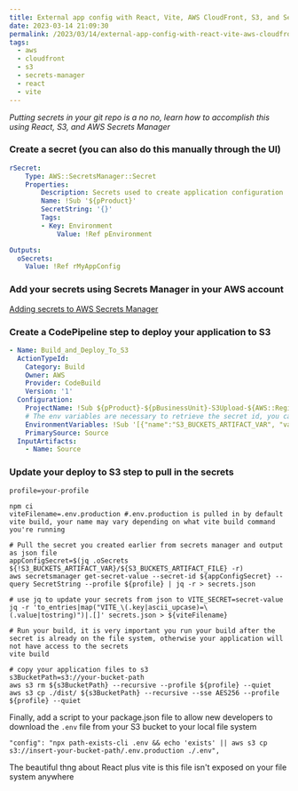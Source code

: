 ```yaml
---
title: External app config with React, Vite, AWS CloudFront, S3, and Secrets Manager
date: 2023-03-14 21:09:30
permalink: /2023/03/14/external-app-config-with-react-vite-aws-cloudfront-s3-and-secrets-manager/
tags:
  - aws
  - cloudfront
  - s3
  - secrets-manager
  - react
  - vite
---
```


_Putting secrets in your git repo is a no no, learn how to accomplish this using React, S3, and AWS Secrets Manager_

### Create a secret (you can also do this manually through the UI)

```yaml
rSecret:
    Type: AWS::SecretsManager::Secret
    Properties:
        Description: Secrets used to create application configuration
        Name: !Sub '${pProduct}'
        SecretString: '{}'
        Tags:
        - Key: Environment
            Value: !Ref pEnvironment

Outputs:
  oSecrets:
    Value: !Ref rMyAppConfig
```

### Add your secrets using Secrets Manager in your AWS account

[Adding secrets to AWS Secrets Manager](https://docs.aws.amazon.com/secretsmanager/latest/userguide/create_secret.html)

### Create a CodePipeline step to deploy your application to S3

```yaml
- Name: Build_and_Deploy_To_S3
  ActionTypeId:
    Category: Build
    Owner: AWS
    Provider: CodeBuild
    Version: '1'
  Configuration:
    ProjectName: !Sub ${pProduct}-${pBusinessUnit}-S3Upload-${AWS::Region}
    # The env variables are necessary to retrieve the secret id, you can omit if you'd like to hard code it
    EnvironmentVariables: !Sub '[{"name":"S3_BUCKETS_ARTIFACT_VAR", "value":"CODEBUILD_SRC_DIR_${pBusinessUnit}S3", "type":"PLAINTEXT"}, {"name":"S3_BUCKETS_ARTIFACT_FILE", "value":"${pBusinessUnit}S3Buckets.json", "type":"PLAINTEXT"}]'
    PrimarySource: Source
  InputArtifacts:
    - Name: Source
```

### Update your deploy to S3 step to pull in the secrets

```shell
profile=your-profile

npm ci
viteFilename=.env.production #.env.production is pulled in by default vite build, your name may vary depending on what vite build command you're running

# Pull the secret you created earlier from secrets manager and output as json file
appConfigSecret=$(jq .oSecrets ${!S3_BUCKETS_ARTIFACT_VAR}/${S3_BUCKETS_ARTIFACT_FILE} -r)
aws secretsmanager get-secret-value --secret-id ${appConfigSecret} --query SecretString --profile ${profile} | jq -r > secrets.json

# use jq to update your secrets from json to VITE_SECRET=secret-value
jq -r 'to_entries|map("VITE_\(.key|ascii_upcase)=\(.value|tostring)")|.[]' secrets.json > ${viteFilename}

# Run your build, it is very important you run your build after the secret is already on the file system, otherwise your application will not have access to the secrets
vite build

# copy your application files to s3
s3BucketPath=s3://your-bucket-path
aws s3 rm ${s3BucketPath} --recursive --profile ${profile} --quiet
aws s3 cp ./dist/ ${s3BucketPath} --recursive --sse AES256 --profile ${profile} --quiet
```

Finally, add a script to your package.json file to allow new developers to download the `.env` file from your S3 bucket to your local file system

```shell
"config": "npx path-exists-cli .env && echo 'exists' || aws s3 cp s3://insert-your-bucket-path/.env.production ./.env",
```

The beautiful thng about React plus vite is this file isn't exposed on your file system anywhere
